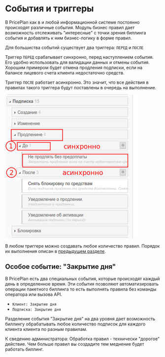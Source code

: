 # События и триггеры

В PricePlan как в и любой информационной системе постоянно происходят различные события. Модуль бизнес правил дает возможность отслеживать "интересные" с точки зрения биллинга события и добавлять к ним бизнес-логику в форме правил.

Для большиства событий существует два триггера: `ПЕРЕД` и `ПОСЛЕ`

Триггер `ПЕРЕД` срабатывает синхронно, перед наступлением события. Его удобно использовать для валидации данных и отмены события. Хорошим примером будет отмена продления подписки, если на балансе лицевого счета клиента недостаточно средств.

Триггер `ПОСЛЕ` работает асинхронно. Это значит, что все действия в правилах такого триггера будут поставлены в очередь на выполнение.

![](before_and_afrer_events.png)

В любом триггере можно создавать любое количество правил. Порядок их выполнения описан в [предыдущем разделе](poryadok_vipolneniya_pravil.md).

## Особое событие: "Закрытие дня"
В PricePlan ecть два специальных события, которые происходят каждый день в определенное время. Эти события позволяют автоматизировать операции пакетного биллинга то есть выполнять правила без команды оператора или вызова API.

- `Клиент: Закрытие дня`
- `Подписка: Закрытие дня`


Разделение события "Закрытие дня" на два уровня дает возможность биллингу обрабатывать любое количество подписок для каждого клиента клиента по разным правилам. 

К сведению администратора: Обработка правил - технически "дорогое" действие. Чем больше правил вы создадите тем меднение будет работать биллинг.